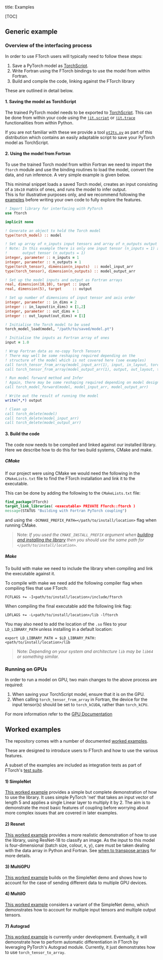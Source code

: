 title: Examples

[TOC]

## Generic example

### Overview of the interfacing process

In order to use FTorch users will typically need to follow these steps:

1. Save a PyTorch model as [TorchScript](https://pytorch.org/docs/stable/jit.html).
2. Write Fortran using the FTorch bindings to use the model from within Fortran.
3. Build and compile the code, linking against the FTorch library

These are outlined in detail below.

#### 1. Saving the model as TorchScript

The trained PyTorch model needs to be exported to
[TorchScript](https://pytorch.org/docs/stable/jit.html).
This can be done from within your code using the
[`jit.script`](https://pytorch.org/docs/stable/generated/torch.jit.script.html#torch.jit.script)
or
[`jit.trace`](https://pytorch.org/docs/stable/generated/torch.jit.trace.html#torch.jit.trace)
functionalities from within Python.

If you are not familiar with these we provide a tool
[`pt2ts.py`](https://github.com/Cambridge-ICCS/FTorch/blob/main/utils/pt2ts.py)
as part of this distribution which contains an easily adaptable script to save your
PyTorch model as TorchScript.

#### 2. Using the model from Fortran

To use the trained Torch model from within Fortran we need to import the `ftorch`
module and use the binding routines to load the model, convert the data,
and run inference.
A very simple example is given below.

This minimal snippet loads a saved Torch model, creates an input consisting of a
`10x10` matrix of ones, and runs the model to infer output.  
This is for illustrative purposes only, and we recommend following the
[examples](https://github.com/Cambridge-ICCS/FTorch/tree/main/examples)
before writing your own code to fully explore the features.

```fortran
! Import library for interfacing with PyTorch
use ftorch

implicit none

! Generate an object to hold the Torch model
type(torch_model) :: model

! Set up array of n_inputs input tensors and array of n_outputs output tensors
! Note: In this example there is only one input tensor (n_inputs = 1) and one
!       output tensor (n_outputs = 1)
integer, parameter :: n_inputs = 1
integer, parameter :: n_outputs = 1
type(torch_tensor), dimension(n_inputs)  :: model_input_arr
type(torch_tensor), dimension(n_outputs) :: model_output_arr

! Set up the model inputs and output as Fortran arrays
real, dimension(10,10), target :: input
real, dimension(5), target     :: output

! Set up number of dimensions of input tensor and axis order
integer, parameter :: in_dims = 2
integer :: in_layout(in_dims) = [1,2]
integer, parameter :: out_dims = 1
integer :: out_layout(out_dims) = [1]

! Initialise the Torch model to be used
torch_model_load(model, "/path/to/saved/model.pt")

! Initialise the inputs as Fortran array of ones
input = 1.0

! Wrap Fortran data as no-copy Torch Tensors
! There may well be some reshaping required depending on the 
! structure of the model which is not covered here (see examples)
call torch_tensor_from_array(model_input_arr(1), input, in_layout, torch_kCPU)
call torch_tensor_from_array(model_output_arr(1), output, out_layout, torch_kCPU)

! Run model forward method and Infer
! Again, there may be some reshaping required depending on model design
call torch_model_forward(model, model_input_arr, model_output_arr)

! Write out the result of running the model
write(*,*) output

! Clean up
call torch_delete(model)
call torch_delete(model_input_arr)
call torch_delete(model_output_arr)
```

#### 3. Build the code

The code now needs to be compiled and linked against our installed library.
Here we describe how to do this for two build systems, CMake and make.

##### CMake
If our project were using CMake we would need the following in the `CMakeLists.txt`
file to find the FTorch installation and link it to the executable.

This can be done by adding the following to the `CMakeLists.txt` file:
```CMake
find_package(FTorch)
target_link_libraries( <executable> PRIVATE FTorch::ftorch )
message(STATUS "Building with Fortran PyTorch coupling")
```
and using the `-DCMAKE_PREFIX_PATH=</path/to/install/location>` flag when running CMake.  

> Note: _If you used the `CMAKE_INSTALL_PREFIX` argument when
> [building and installing the library](https://cambridge-iccs.github.io/FTorch/page/cmake.html)
> then you should use the same path for `</path/to/install/location>`._

##### Make
To build with make we need to include the library when compiling and link the executable
against it.

To compile with make we need add the following compiler flag when compiling files that
use FTorch:
```
FCFLAGS += -I<path/to/install/location>/include/ftorch
```

When compiling the final executable add the following link flag:
```
LDFLAGS += -L<path/to/install/location>/lib -lftorch
```

You may also need to add the location of the `.so` files to your `LD_LIBRARY_PATH`
unless installing in a default location:
```
export LD_LIBRARY_PATH = $LD_LIBRARY_PATH:<path/to/install/location>/lib
```
> Note: _Depending on your system and architecture `lib` may be `lib64` or something similar._

### Running on GPUs

In order to run a model on GPU, two main changes to the above process are required:

1. When saving your TorchScript model, ensure that it is on the GPU.
2. When calling `torch_tensor_from_array` in Fortran, the device for the input
   tensor(s) should be set to `torch_kCUDA`, rather than `torch_kCPU`.

For more information refer to the [GPU Documentation](gpu.html)

## Worked examples

The repository comes with a number of documented
[worked examples](https://github.com/Cambridge-ICCS/FTorch/tree/main/examples).

These are designed to introduce users to FTorch and how to use the various features.

A subset of the examples are included as integration tests as part of FTorch's
[test suite](testing.html).

#### 1) SimpleNet

[This worked example](https://github.com/Cambridge-ICCS/FTorch/tree/main/examples/1_SimpleNet)
provides a simple but complete demonstration of how to use the library.
It uses simple PyTorch 'net' that takes an input vector of length 5 and applies a single
Linear layer to multiply it by 2.
The aim is to demonstrate the most basic features of coupling before worrying about
more complex issues that are covered in later examples.

#### 2) Resnet

[This worked example](https://github.com/Cambridge-ICCS/FTorch/tree/main/examples/2_ResNet18)
provides a more realistic demonstration of how to use the library,
using ResNet-18 to classify an image.
As the input to this model is four-dimensional (batch size, colour, x, y),
care must be taken dealing with the data array in Python and Fortran.
See [when to transpose arrays](transposing.html) for more details.

#### 3) MultiGPU

[This worked example](https://github.com/Cambridge-ICCS/FTorch/tree/main/examples/3_MultiGPU)
builds on the SimpleNet demo and shows how to account for the case of sending different
data to multiple GPU devices.

#### 4) MultiIO

[This worked example](https://github.com/Cambridge-ICCS/FTorch/tree/main/examples/4_MultiIO)
considers a variant of the SimpleNet demo, which demonstrates how to account for
multiple input tensors and multiple output tensors.

#### 7) Autograd

[This worked example](https://github.com/Cambridge-ICCS/FTorch/tree/main/examples/5_Autograd)
is currently under development. Eventually, it will demonstrate how to perform
automatic differentiation in FTorch by leveraging PyTorch's Autograd module.
Currently, it just demonstrates how to use `torch_tensor_to_array`.
